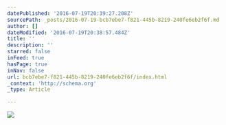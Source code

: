 ```yaml
---
datePublished: '2016-07-19T20:39:27.208Z'
sourcePath: _posts/2016-07-19-bcb7ebe7-f821-445b-8219-240fe6eb2f6f.md
author: []
dateModified: '2016-07-19T20:38:57.484Z'
title: ''
description: ''
starred: false
inFeed: true
hasPage: true
inNav: false
url: bcb7ebe7-f821-445b-8219-240fe6eb2f6f/index.html
_context: 'http://schema.org'
_type: Article

---
```

![](https://the-grid-user-content.s3-us-west-2.amazonaws.com/162c4ca2-669c-4f2e-888c-8188d9a33ff5.jpg)